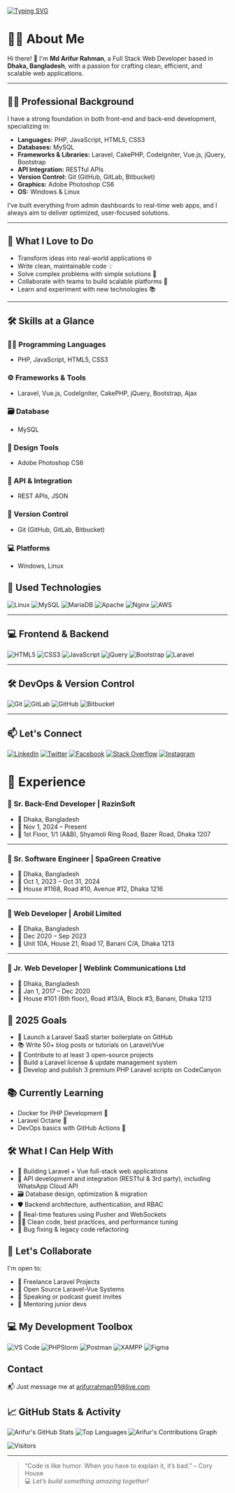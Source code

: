 [![Typing SVG](https://readme-typing-svg.demolab.com?font=Fira+Code&pause=1000&background=8EFF5300&random=false&width=600&lines=Full+Stack+Web+Developer;Experience+with%3A+Laravel%2C+Vue.js;CodeIgniter%2C+CakePHP%2C+jQuery%2C+Ajax)](https://git.io/typing-svg)

# 👨‍💻 About Me

Hi there! 👋 I'm **Md Arifur Rahman**, a Full Stack Web Developer based in **Dhaka, Bangladesh**, with a passion for crafting clean, efficient, and scalable web applications.

---

## 🧑‍💼 Professional Background

I have a strong foundation in both front-end and back-end development, specializing in:

- **Languages:** PHP, JavaScript, HTML5, CSS3  
- **Databases:** MySQL  
- **Frameworks & Libraries:** Laravel, CakePHP, CodeIgniter, Vue.js, jQuery, Bootstrap  
- **API Integration:** RESTful APIs  
- **Version Control:** Git (GitHub, GitLab, Bitbucket)  
- **Graphics:** Adobe Photoshop CS6  
- **OS:** Windows & Linux  

I’ve built everything from admin dashboards to real-time web apps, and I always aim to deliver optimized, user-focused solutions.

---

## 🚀 What I Love to Do

- Transform ideas into real-world applications 🌐  
- Write clean, maintainable code 💡  
- Solve complex problems with simple solutions 🔧  
- Collaborate with teams to build scalable platforms 🤝  
- Learn and experiment with new technologies 📚  

---

## 🛠 Skills at a Glance

### 👨‍💻 Programming Languages
- PHP, JavaScript, HTML5, CSS3

### ⚙️ Frameworks & Tools
- Laravel, Vue.js, CodeIgniter, CakePHP, jQuery, Bootstrap, Ajax

### 🗃️ Database
- MySQL

### 🎨 Design Tools
- Adobe Photoshop CS6

### 🔁 API & Integration
- REST APIs, JSON

### 🧰 Version Control
- Git (GitHub, GitLab, Bitbucket)

### 💻 Platforms
- Windows, Linux
 
## 🧰 Used Technologies

![Linux](https://img.shields.io/badge/Linux-00C7B7?style=flat-square&logo=linux&logoColor=white)
![MySQL](https://img.shields.io/badge/MySQL-005C84?style=flat-square&logo=mysql&logoColor=white)
![MariaDB](https://img.shields.io/badge/MariaDB-005C84?style=flat-square&logo=mariadb&logoColor=white)
![Apache](https://img.shields.io/badge/Apache-C51A38?style=flat-square&logo=apache&logoColor=white)
![Nginx](https://img.shields.io/badge/Nginx-005C84?style=flat-square&logo=nginx&logoColor=blue)
![AWS](https://img.shields.io/badge/aws-F79400?style=flat-square&logo=amazon-aws&logoColor=white)

---

## 💻 Frontend & Backend

![HTML5](https://img.shields.io/badge/HTML5-E34F26?style=flat-square&logo=html5&logoColor=white)
![CSS3](https://img.shields.io/badge/CSS3-1572B6?style=flat-square&logo=css3&logoColor=white)
![JavaScript](https://img.shields.io/badge/JavaScript-F7DF1E?style=flat-square&logo=javascript&logoColor=black)
![jQuery](https://img.shields.io/badge/jQuery-0769AD?style=flat-square&logo=jquery&logoColor=white)
![Bootstrap](https://img.shields.io/badge/Bootstrap-563D7C?style=flat-square&logo=bootstrap&logoColor=white)
![Laravel](https://img.shields.io/badge/Laravel-FF2D20?style=flat-square&logo=laravel&logoColor=white)

---

## 🛠 DevOps & Version Control

![Git](https://img.shields.io/badge/git-F1502F?style=flat-square&logo=git&logoColor=white)
![GitLab](https://img.shields.io/badge/GitLab-8C929D?style=flat-square&logo=gitlab&logoColor=white)
![GitHub](https://img.shields.io/badge/GitHub-171515?style=flat-square&logo=github&logoColor=white)
![Bitbucket](https://img.shields.io/badge/Bitbucket-253858?style=flat-square&logo=bitbucket&logoColor=white)

---

## 📫 Let's Connect

[![LinkedIn](https://img.shields.io/badge/LinkedIn-0077B5?style=flat-square&logo=linkedin&logoColor=white)](https://www.linkedin.com/in/arifurrahmansw/)
[![Twitter](https://img.shields.io/badge/Twitter-1DA1F2?style=flat-square&logo=twitter&logoColor=white)](https://twitter.com/arifurrahmansw)
[![Facebook](https://img.shields.io/badge/Facebook-1877F2?style=flat-square&logo=facebook&logoColor=white)](https://www.facebook.com/arifurrahmansw)
[![Stack Overflow](https://img.shields.io/badge/Stack_Overflow-F48024?style=flat-square&logo=stackoverflow&logoColor=white)](https://stackoverflow.com/users/6052749/arifur-rahman)
[![Instagram](https://img.shields.io/badge/Instagram-red?style=flat-square&logo=instagram&logoColor=white)](https://instagram.com/arifurrahmansw)


# 💼 Experience

### 🧠 Sr. Back-End Developer | RazinSoft
- 📍 Dhaka, Bangladesh  
- 📅 Nov 1, 2024 – Present  
- 🏢 1st Floor, 1/1 (A&B), Shyamoli Ring Road, Bazer Road, Dhaka 1207  

---

### 🧠 Sr. Software Engineer | SpaGreen Creative
- 📍 Dhaka, Bangladesh  
- 📅 Oct 1, 2023 – Oct 31, 2024  
- 🏢 House #1168, Road #10, Avenue #12, Dhaka 1216  

---

### 🧠 Web Developer | Arobil Limited
- 📍 Dhaka, Bangladesh  
- 📅 Dec 2020 – Sep 2023  
- 🏢 Unit 10A, House 21, Road 17, Banani C/A, Dhaka 1213  

---

### 🧠 Jr. Web Developer | Weblink Communications Ltd
- 📍 Dhaka, Bangladesh  
- 📅 Jan 1, 2017 – Dec 2020  
- 🏢 House #101 (6th floor), Road #13/A, Block #3, Banani, Dhaka 1213  


## 🎯 2025 Goals

- 🚀 Launch a Laravel SaaS starter boilerplate on GitHub  
- 📚 Write 50+ blog posts or tutorials on Laravel/Vue  
- 🧩 Contribute to at least 3 open-source projects  
- 🔧 Build a Laravel license & update management system  
- 💼 Develop and publish 3 premium PHP Laravel scripts on CodeCanyon  


## 📚 Currently Learning

- Docker for PHP Development 🐳
- Laravel Octane 🧨
- DevOps basics with GitHub Actions 🚀


## 🛠️ What I Can Help With

- 🚀 Building Laravel + Vue full-stack web applications
- 🧪 API development and integration (RESTful & 3rd party), including WhatsApp Cloud API
- 🗃️ Database design, optimization & migration
- 🛡️ Backend architecture, authentication, and RBAC
- 🔔 Real-time features using Pusher and WebSockets
- 🧑‍💻 Clean code, best practices, and performance tuning
- 🐛 Bug fixing & legacy code refactoring



## 🤝 Let's Collaborate

I'm open to:
- 💼 Freelance Laravel Projects
- 🤝 Open Source Laravel-Vue Systems
- 🎤 Speaking or podcast guest invites
- 👥 Mentoring junior devs


## 💻 My Development Toolbox

![VS Code](https://img.shields.io/badge/-VS%20Code-007ACC?logo=visual-studio-code&logoColor=white&style=flat-square)
![PHPStorm](https://img.shields.io/badge/-PHPStorm-000000?logo=phpstorm&style=flat-square&logoColor=white)
![Postman](https://img.shields.io/badge/-Postman-FCA121?logo=postman&style=flat-square)
![XAMPP](https://img.shields.io/badge/-XAMPP-FB7A24?logo=xampp&style=flat-square)
![Figma](https://img.shields.io/badge/-Figma-000000?logo=figma&style=flat-square)


## Contact
📬 Just message me at [arifurrahman91@live.com](mailto:arifurrahman91@live.com)


## 📈 GitHub Stats & Activity

![Arifur's GitHub Stats](https://github-readme-stats.vercel.app/api?username=arifurrahmansw&show_icons=true&theme=radical&count_private=true)
![Top Languages](https://github-readme-stats.vercel.app/api/top-langs/?username=arifurrahmansw&layout=compact&theme=radical)
![Arifur's Contributions Graph](https://github-readme-activity-graph.vercel.app/graph?username=arifurrahmansw&theme=radical)


![Visitors](https://komarev.com/ghpvc/?username=arifurrahmansw&style=flat-square&color=blue)

---
> “Code is like humor. When you have to explain it, it’s bad.” – Cory House  
💻 *Let’s build something amazing together!*
